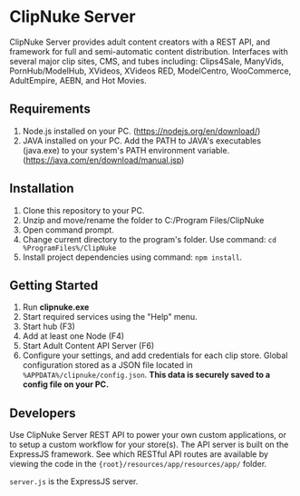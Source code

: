 # ClipNuke Server
ClipNuke Server provides adult content creators with a REST API, and framework for full and semi-automatic content distribution. Interfaces with several major clip sites, CMS, and tubes including: Clips4Sale, ManyVids, PornHub/ModelHub, XVideos, XVideos RED, ModelCentro, WooCommerce, AdultEmpire, AEBN, and Hot Movies.

## Requirements
1. Node.js installed on your PC. (https://nodejs.org/en/download/)
1. JAVA installed on your PC. Add the PATH to JAVA's executables (java.exe) to your system's PATH environment variable. (https://java.com/en/download/manual.jsp)

## Installation
1. Clone this repository to your PC.
1. Unzip and move/rename the folder to C:/Program Files/ClipNuke
1. Open command prompt.
1. Change current directory to the program's folder. Use command: `cd %ProgramFiles%/ClipNuke`
1. Install project dependencies using command: `npm install`.


## Getting Started
1. Run **clipnuke.exe**
1. Start required services using the "Help" menu.
  1. Start hub (F3)
  1. Add at least one Node (F4)
  1. Start Adult Content API Server (F6)
1. Configure your settings, and add credentials for each clip store. Global configuration stored as a JSON file located in `%APPDATA%/clipnuke/config.json`. __This data is securely saved to a config file on your PC.__

## Developers
Use ClipNuke Server REST API to power your own custom applications, or to setup a custom workflow for your store(s). The API server is built on the ExpressJS framework. See which RESTful API routes are available by viewing the code in the `{root}/resources/app/resources/app/` folder.

`server.js` is the ExpressJS server.
